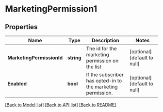 # MarketingPermission1

## Properties
Name | Type | Description | Notes
------------ | ------------- | ------------- | -------------
**MarketingPermissionId** | **string** | The id for the marketing permission on the list | [optional] [default to null]
**Enabled** | **bool** | If the subscriber has opted-in to the marketing permission. | [optional] [default to null]

[[Back to Model list]](../README.md#documentation-for-models) [[Back to API list]](../README.md#documentation-for-api-endpoints) [[Back to README]](../README.md)


